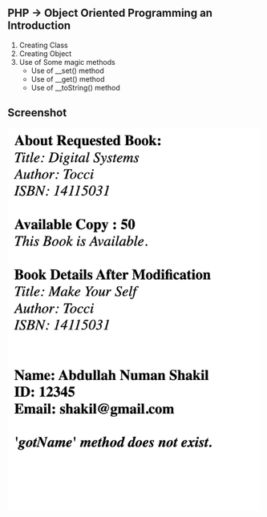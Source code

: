 ## PHP -> Object Oriented Programming an Introduction

1. Creating Class
2. Creating Object
3. Use of Some magic methods
    - Use of __set() method
    - Use of __get() method
    - Use of __toString() method

## Screenshot
![screenthot](./demo.png)